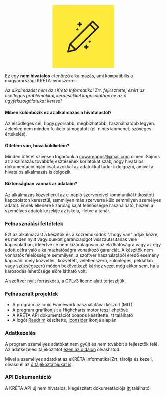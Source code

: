 <p align="center"><img class="center" src="ellenorzo_logo.png" width="200"/></p>

Ez egy **nem hivatalos** ellenőrző alkalmazás, ami kompatibilis a magyarországi KRÉTA-rendszerrel. 

_Az alkalmazást nem az eKréta Informatikai Zrt. fejlesztette, ezért az esetleges problémákkal, kérdésekkel kapcsolatban ne az ő ügyfélszolgálatukat keresd!_

#### Miben különbözik ez az alkalmazás a hivatalostól?
Az elsődleges cél, hogy gyorsabb, megbízhatóbb, használhatóbb legyen. Jelenleg nem minden funkció támogatott (pl. nincs tanmenet, szöveges értékelés).

#### Ötletem van, hova küldhetem?
Minden ötletet szívesen fogadunk a cowareapps@gmail.com címen. Sajnos az alkalmazás továbbfejlesztésének korlátokat szab, hogy hivatalos dokumentáció híján csak azokkal az adatokkal tudunk dolgozni, amivel a hivatalos alkalmazás is dolgozik.

#### Biztonságban vannak az adataim?
Az alkalmazás közvetlenül az e-napló szervereivel kommunikál titkosított kapcsolaton keresztül, semmilyen más szerverre küld semmilyen személyes adatot. Ennek ellenére kizárólag saját felelősségre használható, hiszen a személyes adatok kezelője az iskola, illetve a tanár.

### Felhasználási feltételek
Ezt az alkalmazást a készítők és a közreműködők "ahogy van" adják közre, és minden nyílt vagy burkolt garanciajogot visszautasítanak vele kapcsolatban, ideértve de nem kizárólagosan az eladhatóságra vagy az egy adott célra való alkalmazhatóságra vonatkozó garanciát. A készítők nem vonhatók felelősségre semmilyen, a szoftver használatából eredő esemény kapcsán, mely közvetlen, közvetett, véletlenszerű, különleges, példátlan vagy szükségszerű módon bekövetkező kárhoz vezet még akkor sem, ha a károsodás lehetősége előre látható volt.

A szoftver [nyílt forráskódú](https://github.com/Coware-Apps/naplo/), a [GPLv3](https://github.com/Coware-Apps/naplo/blob/master/LICENSE) licenc alatt terjesztjük.

### Felhasznált projektek
- A program az Ionic Framework használatával készült (MIT)
- A program grafikonjait a [Highcharts](https://www.highcharts.com/) motor teszi lehetővé
- A KRÉTA API dokumentációt [boapps](https://github.com/boapps) készítette, [itt](https://github.com/boapps/e-kreta-api-docs) található
- A logót [Raedrim](https://github.com/Raerdrim) készítette, [iconsider](https://www.iconfinder.com/iconsider) ikonja alapján

### Adatkezelés
A program személyes adatokat nem gyűjt és nem továbbít a fejlesztők felé. Az adatkezelési tájékoztatót [ezen az oldalon](https://coware-apps.github.io/ellenorzo/privacy) olvashatod.

Mivel a személyes adatokat az eKRÉTA Informatikai Zrt. tárolja és kezeli, olvasd el az [ő tájékoztatójukat is](https://tudasbazis.ekreta.hu/pages/viewpage.action?pageId=4064926).

### API Dokumentáció
A KRÉTA API új nem hivatalos, kiegészített dokumentációja [itt](https://documenter.getpostman.com/view/10379752/SzKPULz6) található.
